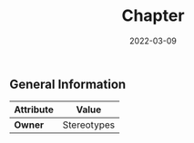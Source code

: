 ﻿---
title: Chapter
toc: false
type: specs
date: "2022-03-09"
draft: false
specification: VEC
version: 2.0.0
documentType: "Recommendation"
elementType: Class
classes:
  - Chapter
menu_name: vec-2.0.0
---


## General Information

| Attribute               | Value |
|-------------------------|-------|
| **Owner**               | Stereotypes |
